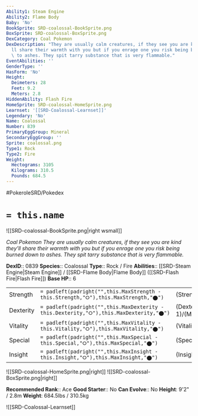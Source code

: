 ```yaml
---
Ability1: Steam Engine
Ability2: Flame Body
Baby: 'No'
BookSprite: SRD-coalossal-BookSprite.png
BoxSprite: SRD-coalossal-BoxSprite.png
DexCategory: Coal Pokemon
DexDescription: "They are usually calm creatures, if they see you are kind they\u2019\
  ll share their warmth with you but if you enrage one you risk being burned down\
  \ to ashes. They spit tarry substance that is very flammable."
EventAbilities: ''
GenderType: ''
HasForm: 'No'
Height:
  Deimeters: 28
  Feet: 9.2
  Meters: 2.8
HiddenAbility: Flash Fire
HomeSprite: SRD-coalossal-HomeSprite.png
Learnset: '[[SRD-Coalossal-Learnset]]'
Legendary: 'No'
Name: Coalossal
Number: 839
PrimaryEggGroup: Mineral
SecondaryEggGroup: ''
Sprite: coalossal.png
Type1: Rock
Type2: Fire
Weight:
  Hectograms: 3105
  Kilograms: 310.5
  Pounds: 684.5
---
```


#PokeroleSRD/Pokedex

# `= this.name`

![[SRD-coalossal-BookSprite.png|right wsmall]]

*Coal Pokemon*
*They are usually calm creatures, if they see you are kind they’ll share their warmth with you but if you enrage one you risk being burned down to ashes. They spit tarry substance that is very flammable.*

**DexID**:: 0839
**Species**:: Coalossal
**Type**:: Rock / Fire
**Abilities**:: [[SRD-Steam Engine|Steam Engine]] / [[SRD-Flame Body|Flame Body]] ([[SRD-Flash Fire|Flash Fire]])
**Base HP**:: 6

|           |                                                                                        |                                          |
| --------- | -------------------------------------------------------------------------------------- | ---------------------------------------- |
| Strength  | `= padleft(padright("",this.MaxStrength - this.Strength,"⭘"),this.MaxStrength,"⬤")`    | (Strength::2)/(MaxStrength::5)   |
| Dexterity | `= padleft(padright("",this.MaxDexterity - this.Dexterity,"⭘"),this.MaxDexterity,"⬤")` | (Dexterity:: 1)/(MaxDexterity::3) |
| Vitality  | `= padleft(padright("",this.MaxVitality - this.Vitality,"⭘"),this.MaxVitality,"⬤")`    | (Vitality::3)/(MaxVitality::7)   |
| Special   | `= padleft(padright("",this.MaxSpecial - this.Special,"⭘"),this.MaxSpecial,"⬤")`       | (Special::2)/(MaxSpecial::5)     |
| Insight   | `= padleft(padright("",this.MaxInsight - this.Insight,"⭘"),this.MaxInsight,"⬤")`       | (Insight::2)/(MaxInsight::5)     |

![[SRD-coalossal-HomeSprite.png|right]]
![[SRD-coalossal-BoxSprite.png|right]]

**Recommended Rank**:: Ace
**Good Starter**:: No
**Can Evolve**:: No
**Height**: 9'2" / 2.8m
**Weight**: 684.5lbs / 310.5kg

![[SRD-Coalossal-Learnset]]